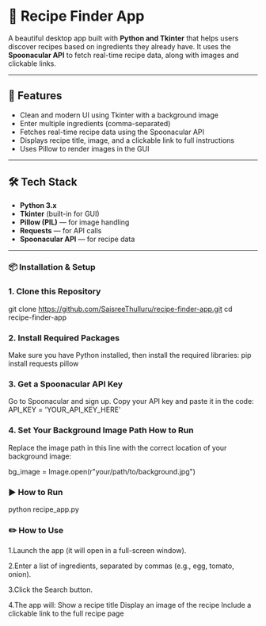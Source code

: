 # 🥘 Recipe Finder App

A beautiful desktop app built with **Python and Tkinter** that helps users discover recipes based on ingredients they already have. It uses the **Spoonacular API** to fetch real-time recipe data, along with images and clickable links.

---

## 🚀 Features

- Clean and modern UI using Tkinter with a background image
- Enter multiple ingredients (comma-separated)
- Fetches real-time recipe data using the Spoonacular API
- Displays recipe title, image, and a clickable link to full instructions
- Uses Pillow to render images in the GUI

---

## 🛠️ Tech Stack

- **Python 3.x**
- **Tkinter** (built-in for GUI)
- **Pillow (PIL)** — for image handling
- **Requests** — for API calls
- **Spoonacular API** — for recipe data

---

### 📦 Installation & Setup

### 1. Clone this Repository
git clone https://github.com/SaisreeThulluru/recipe-finder-app.git
cd recipe-finder-app

### 2. Install Required Packages
Make sure you have Python installed, then install the required libraries:
pip install requests pillow

### 3. Get a Spoonacular API Key
Go to Spoonacular and sign up.
Copy your API key and paste it in the code:
API_KEY = 'YOUR_API_KEY_HERE'

### 4. Set Your Background Image Path How to Run
Replace the image path in this line with the correct location of your background image:

bg_image = Image.open(r"your/path/to/background.jpg")

### ▶️ How to Run 
python recipe_app.py

### ✏️ How to Use 
1.Launch the app (it will open in a full-screen window).

2.Enter a list of ingredients, separated by commas (e.g., egg, tomato, onion).

3.Click the Search button.

4.The app will:
Show a recipe title
Display an image of the recipe
Include a clickable link to the full recipe page
